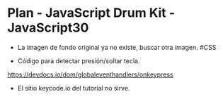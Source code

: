 # Plan - JavaScript Drum Kit - JavaScript30

- La imagen de fondo original ya no existe, buscar otra imagen. #CSS

- Código para detectar presión/soltar tecla.

https://devdocs.io/dom/globaleventhandlers/onkeypress

- El sitio keycode.io del tutorial no sirve.